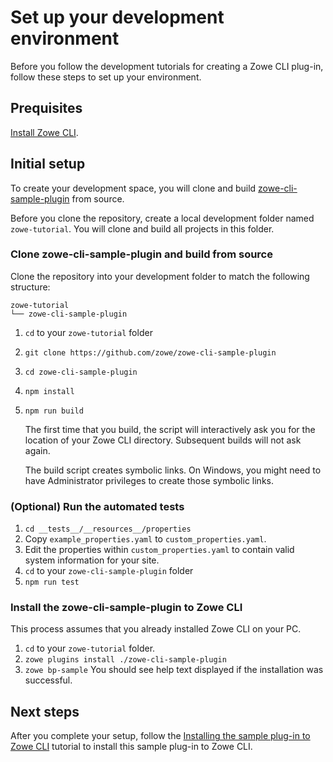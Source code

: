 # Set up your development environment
Before you follow the development tutorials for creating a Zowe CLI plug-in, follow these steps to set up your environment.

## Prequisites
[Install Zowe CLI](https://zowe.github.io/docs-site/user-guide/cli-installcli.html#methods-to-install-zowe-cli).

## Initial setup 
To create your development space, you will clone and build [zowe-cli-sample-plugin]() from source.

Before you clone the repository, create a local development folder named `zowe-tutorial`. You will clone and build all projects in this folder.



### Clone zowe-cli-sample-plugin and build from source
Clone the repository into your development folder to match the following structure:
```
zowe-tutorial
└── zowe-cli-sample-plugin
```

1. `cd` to your `zowe-tutorial` folder
2. `git clone https://github.com/zowe/zowe-cli-sample-plugin`
3. `cd zowe-cli-sample-plugin`
4. `npm install`
5. `npm run build`

    The first time that you build, the script will interactively ask you for the location of your Zowe CLI directory. Subsequent builds will not ask again.
    
    The build script creates symbolic links. On Windows, you might need to have Administrator privileges to create those symbolic links.

### (Optional) Run the automated tests
1. `cd __tests__/__resources__/properties`
2. Copy `example_properties.yaml` to `custom_properties.yaml`.
3. Edit the properties within `custom_properties.yaml` to contain valid system information for your site.
4. `cd` to your `zowe-cli-sample-plugin` folder
5. `npm run test`


### Install the zowe-cli-sample-plugin to Zowe CLI
This process assumes that you already installed Zowe CLI on your PC.
1. `cd` to your `zowe-tutorial` folder.
2. `zowe plugins install ./zowe-cli-sample-plugin`
3. `zowe bp-sample`
   You should see help text displayed if the installation was successful.

## Next steps
After you complete your setup, follow the [Installing the sample plug-in to Zowe CLI]() tutorial to install this sample plug-in to Zowe CLI.
